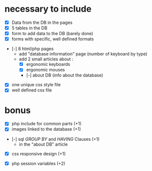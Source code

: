 
# necessary to include

 - [x] Data from the DB in the pages
 - [x] 5 tables in the DB
 - [x] form to add data to the DB (barely done)
 - [x] forms with specific, well defined formats

 - [-] 8 html/php pages
    - add "database information" page (number of keyboard by type)
    - add 2 small articles about :
        - [x] ergonomic keyboards
        - [x] ergonomic mouses
        - [-] about DB (info about the database)

 - [x] one unique css style file
 - [x] well defined css file

# bonus

 - [x] php include for common parts        (+1)
 - [x] images linked to the database       (+1)
 - [-] sql _GROUP BY_ and _HAVING_ Clauses     (+1)
     - in the "about DB" article
 - [x] css responsive design               (+1)
 - [x] php session variables               (+2)




